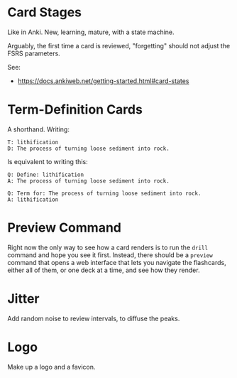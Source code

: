 # Card Stages

Like in Anki. New, learning, mature, with a state machine.

Arguably, the first time a card is reviewed, "forgetting" should not adjust the
FSRS parameters.

See:

- <https://docs.ankiweb.net/getting-started.html#card-states>

# Term-Definition Cards

A shorthand. Writing:

```
T: lithification
D: The process of turning loose sediment into rock.
```

Is equivalent to writing this:

```
Q: Define: lithification
A: The process of turning loose sediment into rock.

Q: Term for: The process of turning loose sediment into rock.
A: lithification
```

# Preview Command

Right now the only way to see how a card renders is to run the `drill` command
and hope you see it first. Instead, there should be a `preview` command that
opens a web interface that lets you navigate the flashcards, either all of them,
or one deck at a time, and see how they render.

# Jitter

Add random noise to review intervals, to diffuse the peaks.

# Logo

Make up a logo and a favicon.
